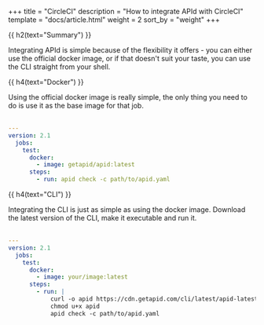 +++
title = "CircleCI"
description = "How to integrate APId with CircleCI"
template = "docs/article.html"
weight = 2
sort_by = "weight"
+++

{{ h2(text="Summary") }}

Integrating APId is simple because of the flexibility it offers - you can either use the official docker image, or if that doesn't suit your taste, 
you can use the CLI straight from your shell.

{{ h4(text="Docker") }}

Using the official docker image is really simple, the only thing you need to do is use it as the base image for that job.
<br><br>
```yaml
---
version: 2.1
  jobs:
    test:
      docker: 
        - image: getapid/apid:latest
      steps:
        - run: apid check -c path/to/apid.yaml
```

{{ h4(text="CLI") }}

Integrating the CLI is just as simple as using the docker image. Download the latest version of the CLI, make it executable and run it.
<br><br>
```yaml
---
version: 2.1
  jobs:
    test:
      docker: 
        - image: your/image:latest
      steps:
        - run: |
            curl -o apid https://cdn.getapid.com/cli/latest/apid-latest-linux-amd64
            chmod u+x apid
            apid check -c path/to/apid.yaml
```
